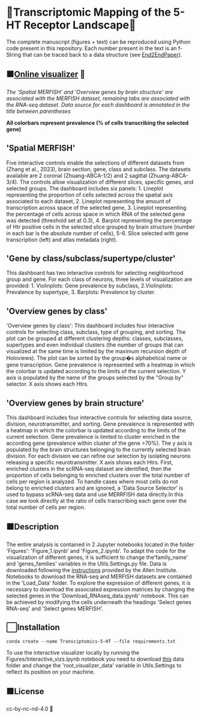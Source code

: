 # 🧬Transcriptomic Mapping of the 5-HT Receptor Landscape🧬

The complete manuscript (figures + text) can be reproduced using Python code present in this repository. Each number present in the text is an f-String that can be traced back to a data structure (see [End2EndPaper](https://github.com/RobertoDF/End2EndPaper)).

## 🟧[Online visualizer](https://rdef654875678597657-5-ht-transcriptomics.hf.space) 🧠

*The 'Spatial MERFISH' and 'Overview genes by brain structure' are associated with the MERFISH dataset, remaining tabs are associated with the RNA-seq dataset. 
Data source for each dashboard is annotated in the title between parentheses*

**All colorbars represent prevalence (% of cells transcribing the selected gene)**

## 'Spatial MERFISH'
Five interactive controls enable the selections of different datasets from (Zhang et al., 2023), brain section, gene, class and subclass. The datasets available are 2 coronal (Zhuang-ABCA-1/2) and 2 sagittal (Zhuang-ABCA-3/4). The controls allow visualization of different slices, specific genes, and selected groups. The dashboard includes six panels: 1. Lineplot representing the proportion of cells selected across the spatial axis associated to each dataset, 2. Lineplot representing the amount of transcription across space of the selected gene, 3. Lineplot representing the percentage of cells across space in which RNA of the selected gene was detected (threshold set at 0.3), 4. Barplot representing the percentage of Htr positive cells in the selected slice grouped by brain structure (number in each bar is the absolute number of cells), 5-6. Slice selected with gene transcription (left) and atlas metadata (right). 
##  'Gene by class/subclass/supertype/cluster'
This dashboard has two interactive controls for selecting neighborhood group and gene. For each class of neurons, three levels of visualization are provided: 1. Violinplots: Gene prevalence by subclass, 2.Violinplots: Prevalence by supertype, 3. Barplots: Prevalence by cluster. 
## 'Overview genes by class'
'Overview genes by class': This dashboard includes four interactive controls for selecting class, subclass, type of grouping, and sorting. The plot can be grouped at different clustering depths: classes, subclasses, supertypes and even individual clusters (the number of groups that can visualized at the same time is limited by the maximum recursion depth of Holoviews). The plot can be sorted by the group�s alphabetical name or gene transcription. Gene prevalence is represented with a heatmap in which the colorbar is updated according to the limits of the current selection. Y axis is populated by the name of the groups selected by the "Group by" selector. X axis shows each Htrs. 
## 'Overview genes by brain structure'  
This dashboard includes four interactive controls for selecting data source, division, neurotransmitter, and sorting. Gene prevalence is represented with a heatmap in which the colorbar is updated according to the limits of the current selection. Gene prevalence is limited to cluster enriched in the according gene (prevalence within cluster of the gene >70%). The y axis is populated by the brain structures belonging to the currently selected brain division. For each division we can refine our selection by isolating neurons releasing a specific neurotransmitter. X axis shows each Htrs. 
First, enriched clusters in the scRNA-seq dataset are identified, then the proportion of cells belonging to enriched clusters over the total number of cells per region is analyzed. To handle cases where most cells do not belong to enriched clusters and are ignored, a 'Data Source Selector' is used to bypass scRNA-seq data and use MERRFISH data directly.In this case we look directly at the ratio of cells transcribing each gene over the total number of cells per region.  

## ⬛️Description

The entire analysis is contained in 2 Jupyter notebooks located in the folder 'Figures': 'Figure_1.ipynb' and 'Figure_2.ipynb'. To adapt the code for the visualization of different genes, it is sufficient to change the'family_name' and 'genes_families' variables in the Utils.Settings.py file. Data is downloaded following the [instructions](https://alleninstitute.github.io/abc_atlas_access/intro.html) provided by the Allen Institute. Notebooks to download the RNA-seq and MERFISH datasets are contained in the 'Load_Data' folder. To explore the expression of different genes, it is necessary to download the associated expression matrices by changing the selected genes in the 'Download_RNAseq_data.ipynb' notebook. This can be achieved by modifying the cells underneath the headings 'Select genes RNA-seq' and 'Select genes MERFISH'.

## ⬜️Installation
```
conda create --name Transciptomics-5-HT --file requirements.txt
```
To use the interactive visualizer locally by running the Figures/Interactive_vizs.ipynb notebook 
you need to download [this](https://huggingface.co/spaces/RDeF654875678597657/5-HT-Transcriptomics/tree/main/Data) data folder and change the 'root_visualizer_data' variable in Utils.Settings 
to reflect its position on your machine.

## 🟩License

cc-by-nc-nd-4.0 🪪
